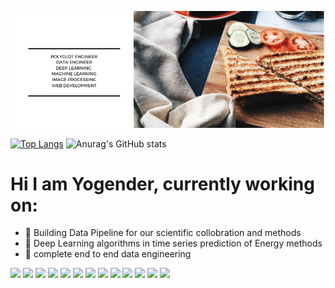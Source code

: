 [![Header](https://github.com/yogenderPalChandra/yogenderPalChandra/blob/main/Desert%20Safari%20Facebook%20Cover.png "Header")](https://some-url.dev/)

[![Top Langs](https://github-readme-stats.vercel.app/api/top-langs/?username=yogenderPalChandra)](https://github.com/anuraghazra/github-readme-stats)
![Anurag's GitHub stats](https://github-readme-stats.vercel.app/api?username=yogenderPalChandra&show_icons=true&theme=radical)


#  Hi I am Yogender, currently working on:
* 🔭 Building Data Pipeline for our scientific collobration and methods
* 👯 Deep Learning algorithms in time series prediction of Energy methods
* 💬 complete end to end data engineering

![](https://img.shields.io/badge/OS-Linux/Ubuntu-informational?style=flat&logo=Ubuntu&logoColor=white&color=2bbc8a)  ![](https://img.shields.io/badge/code-Python-informational?style=flat&logo=Python&logoColor=white&color=2bbc8a)  ![](https://img.shields.io/badge/code-JS-informational?style=flat&logo=Javascript&logoColor=white&color=2bbc8a)  ![](https://img.shields.io/badge/code-ReactJS-informational?style=flat&logo=React&logoColor=white&color=2bbc8a)  ![](https://img.shields.io/badge/shell-Bash-informational?style=flat&logo=Linux&logoColor=white&color=2bbc8a)  ![](https://img.shields.io/badge/DB-PostGres-informational?style=flat&logo=PostgreSQL&logoColor=white&color=2bbc8a)  ![](https://img.shields.io/badge/DB-MySQL-informational?style=flat&logo=MySQL&logoColor=white&color=2bbc8a)  ![](https://img.shields.io/badge/Tool-Docker-informational?style=flat&logo=Docker&logoColor=white&color=2bbc8a) ![](https://img.shields.io/badge/cloud-Heroku-informational?style=flat&logo=Heroku&logoColor=white&color=2bbc8a) ![](https://img.shields.io/badge/MLDL-Keras-informational?style=flat&logo=Keras&logoColor=white&color=2bbc8a) ![](https://img.shields.io/badge/Data_PipeLine-RaspBerryPi-informational?style=flat&logo=Raspberry-Pi&logoColor=white&color=2bbc8a) ![](https://img.shields.io/badge/Web_Dev-Flask-informational?style=flat&logo=Flask&logoColor=white&color=2bbc8a)
 ![](https://img.shields.io/badge/Web_Dev-Django-informational?style=flat&logo=Django&logoColor=white&color=2bbc8a)




<!--
**yogenderPalChandra/yogenderPalChandra** is a ✨ _special_ ✨ repository because its `README.md` (this file) appears on your GitHub profile.

Here are some ideas to get you started:

- 🔭 I’m currently working on ...
- 🌱 I’m currently learning ...
- 👯 I’m looking to collaborate on ...
- 🤔 I’m looking for help with ...
- 💬 Ask me about ...
- 📫 How to reach me: ...
- 😄 Pronouns: ...
- ⚡ Fun fact: ...
-->

